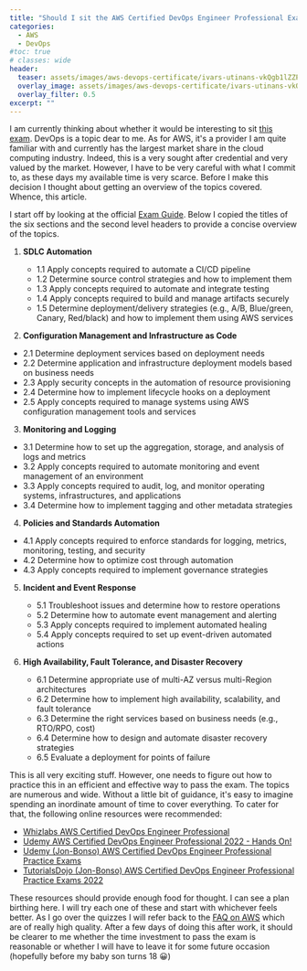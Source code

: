 ```yaml
---
title: "Should I sit the AWS Certified DevOps Engineer Professional Exam? "
categories:
  - AWS
  - DevOps
#toc: true
# classes: wide
header:
  teaser: assets/images/aws-devops-certificate/ivars-utinans-vkQgb1lZZPQ-unsplash.jpg
  overlay_image: assets/images/aws-devops-certificate/ivars-utinans-vkQgb1lZZPQ-unsplash.jpg
  overlay_filter: 0.5
excerpt: ""
---
```


I am currently thinking about whether it would be interesting to sit [this exam](https://aws.amazon.com/certification/certified-devops-engineer-professional/). DevOps is a topic dear to me. As for AWS, it's a provider I am quite familiar with and currently has the largest market share in the cloud computing industry. Indeed, this is a very sought after credential and very valued by the market. However, I have to be very careful with what I commit to, as these days my available time is very scarce. Before I make this decision I thought about getting an overview of the topics covered. Whence, this article.

I start off by looking at the official [Exam Guide](https://d1.awsstatic.com/training-and-certification/docs-devops-pro/AWS-Certified-DevOps-Engineer-Professional_Exam-Guide.pdf). Below I copied the titles of the six sections and the second level headers to provide a concise overview of the topics.

1. **SDLC Automation**
   - 1.1 Apply concepts required to automate a CI/CD pipeline
   - 1.2 Determine source control strategies and how to implement them
   - 1.3 Apply concepts required to automate and integrate testing
   - 1.4 Apply concepts required to build and manage artifacts securely
   - 1.5 Determine deployment/delivery strategies (e.g., A/B, Blue/green, Canary, Red/black) and how to
implement them using AWS services

2. **Configuration Management and Infrastructure as Code**
  - 2.1 Determine deployment services based on deployment needs
  - 2.2 Determine application and infrastructure deployment models based on business needs
  - 2.3 Apply security concepts in the automation of resource provisioning
  - 2.4 Determine how to implement lifecycle hooks on a deployment
  - 2.5 Apply concepts required to manage systems using AWS configuration management tools and
services

3. **Monitoring and Logging**
  - 3.1 Determine how to set up the aggregation, storage, and analysis of logs and metrics
  - 3.2 Apply concepts required to automate monitoring and event management of an environment
  - 3.3 Apply concepts required to audit, log, and monitor operating systems, infrastructures, and applications
  - 3.4 Determine how to implement tagging and other metadata strategies

4. **Policies and Standards Automation**
  - 4.1 Apply concepts required to enforce standards for logging, metrics, monitoring, testing, and security
  - 4.2 Determine how to optimize cost through automation
  - 4.3 Apply concepts required to implement governance strategies

5. **Incident and Event Response**
   - 5.1 Troubleshoot issues and determine how to restore operations
   - 5.2 Determine how to automate event management and alerting
   - 5.3 Apply concepts required to implement automated healing
   - 5.4 Apply concepts required to set up event-driven automated actions

6. **High Availability, Fault Tolerance, and Disaster Recovery**
   - 6.1 Determine appropriate use of multi-AZ versus multi-Region architectures
   - 6.2 Determine how to implement high availability, scalability, and fault tolerance
   - 6.3 Determine the right services based on business needs (e.g., RTO/RPO, cost)
   - 6.4 Determine how to design and automate disaster recovery strategies
   - 6.5 Evaluate a deployment for points of failure

This is all very exciting stuff. However, one needs to figure out how to practice this in an efficient and effective way to pass the exam. The topics are numerous and wide. Without a little bit of guidance, it's easy to imagine spending an inordinate amount of time to cover everything. To cater for that, the following online resources were recommended:
- [Whizlabs AWS Certified DevOps Engineer Professional](https://www.whizlabs.com/learn/course/aws-devops-certification-training/183)
- [Udemy AWS Certified DevOps Engineer Professional 2022 - Hands On!](https://www.udemy.com/course/aws-certified-devops-engineer-professional-hands-on/)
- [Udemy (Jon-Bonso) AWS Certified DevOps Engineer Professional Practice Exams](https://www.udemy.com/course/aws-certified-devops-engineer-professional-practice-exams-amazon/)
- [TutorialsDojo (Jon-Bonso) AWS Certified DevOps Engineer Professional Practice Exams 2022](https://portal.tutorialsdojo.com/courses/aws-certified-devops-engineer-professional-practice-exams/)

These resources should provide enough food for thought. I can see a plan birthing here. I will try each one of these and start with whichever feels better. As I go over the quizzes I will refer back to the [FAQ on AWS](https://aws.amazon.com/faqs/) which are of really high quality. After a few days of doing this after work, it should be clearer to me whether the time investment to pass the exam is reasonable or whether I will have to leave it for some future occasion (hopefully before my baby son turns 18 :grinning:)